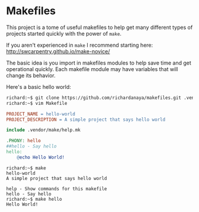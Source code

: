 # Makefiles

This project is a tome of useful makefiles to help get many different types of projects started quickly with the power of `make`.

If you aren't experienced in `make` I recommend starting here: http://swcarpentry.github.io/make-novice/

The basic idea is you import in makefiles modules to help save time and get operational quickly. Each makefile module may have variables that will change its behavior.

Here's a basic hello world:

```bash
richard:~$ git clone https://github.com/richardanaya/makefiles.git .vendor/make
richard:~$ vim Makefile
```

```makefile
PROJECT_NAME = hello-world
PROJECT_DESCRIPTION = A simple project that says hello world

include .vendor/make/help.mk

.PHONY: hello
##hello - Say hello
hello:
	@echo Hello World!
```

```console
richard:~$ make
hello-world
A simple project that says hello world

help - Show commands for this makefile
hello - Say hello
richard:~$ make hello
Hello World!
```
